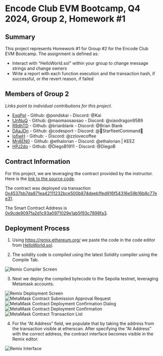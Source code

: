 # Encode Club EVM Bootcamp, Q4 2024, Group 2, Homework #1

## Summary
This project represents Homework #1 for Group #2 for the Encode Club EVM Bootcamp.  The assignment is defined as:
* Interact with “HelloWorld.sol” within your group to change message strings and change owners
* Write a report with each function execution and the transaction hash, if successful, or the revert reason, if failed

## Members of Group 2

*Links point to individual contributions for this project.*

+ [ExqPpl](./users/ExqPpl/README.md) - Github: @pondskai - Discord: @Kai
+ [tJnNuQ](./users/tJnNuQ/README.md) - Github: @maomaosaosao - Discord: @xiaodragon9589
+ [R9dhTD](./users/R9dhTD/README.md) - Github: @brianblank - Discord: @Brian Blank
+ [DAaJDn](./users/DAaJDn/README.md) - Github: @codesport - Discord: @💫StarfleetCommand💫
+ [lofjwH](./users/lofjwH/README.md) - Github: <TODO> - Discord: @zzlovecoffee
+ [Mn8EN0](./users/Mn8EN0/README.md) - Github: @ethalorian - Discord: @ethalorian | KEEZ
+ [HPJ2do](./users/HPJ2do/README.md) - Github: @DiegoB1911 - Discord: @DiegoB

## Contract Information

For this project, we are leveraging the contract provided by the instructor.  Here is the [link to the source code](./scripts/HelloWorld.sol).

The contract was deployed via transaction [0x4537bb7da871ea42111232bce500b874deeb1fed916f54316e59b16b8c77ee31](https://sepolia.etherscan.io/tx/0x4537bb7da871ea42111232bce500b874deeb1fed916f54316e59b16b8c77ee31).

The Smart Contract Address is [0x9cde9097fa2d1c93a0971029e1ab5f93c7898fa3](https://sepolia.etherscan.io/address/0x9cde9097fa2d1c93a0971029e1ab5f93c7898fa3).

## Deployment Process

1. Using https://remix.ethereum.org/ we paste the code in the code editor from [HelloWorld.sol](./scripts/HelloWorld.sol).

2. The solidity code is compiled using the latest Solidity compiler using the Compile Tab.

![Remix Compiler Screen][01RemixCompilerScreen]

3. Next we deploy the compiled bytecode to the Sepolia testnet, leveraging Metamask accounts.

![Remix Deployment Screen][01RemixDeploymentScreen]
![MetaMask Contract Submission Approval Request][01MetaMaskContractSubmissionApprovalRequest]
![MetaMask Contract Deployment Confirmation Dialog][01MetaMaskContractDeploymentConfirmationDialog]
![MetaMask Contract Deployment Confirmation][01MetaMaskContractDeploymentConfirmation]
![MetaMask Contract Transaction List][01MetaMaskContractTransactionList]

4. For the “At Address” field, we populate that by taking the address from the transaction visible at etherscan.  After specifying the “At Address” with the correct address, the contract interface becomes visible in the Remix editor.

![Remix Interface][01RemixInterface]


[01MetaMaskContractDeploymentConfirmation]: ./img/01MetaMaskContractDeploymentConfirmation.png "MetaMask Contract Deployment Confirmation"
[01MetaMaskContractDeploymentConfirmationDialog]: ./img/01MetaMaskContractDeploymentConfirmationDialog.png "MetaMask Contract Deployment Confirmation Dialog"
[01MetaMaskContractSubmissionApprovalRequest]: ./img/01MetaMaskContractSubmissionApprovalRequest.png "MetaMask Contract Submission Approval Request"
[01MetaMaskContractTransactionList]: ./img/01MetaMaskContractTransactionList.png "MetaMask Contract Transaction List"
[01RemixCompilerScreen]: ./img/01RemixCompilerScreen.png "Remix Compiler Screen"
[01RemixDeploymentScreen]: ./img/01RemixDeploymentScreen.png "Remix Deployment Screen"
[01RemixInterface]: ./img/01RemixInterface.png "Remix Interface"
